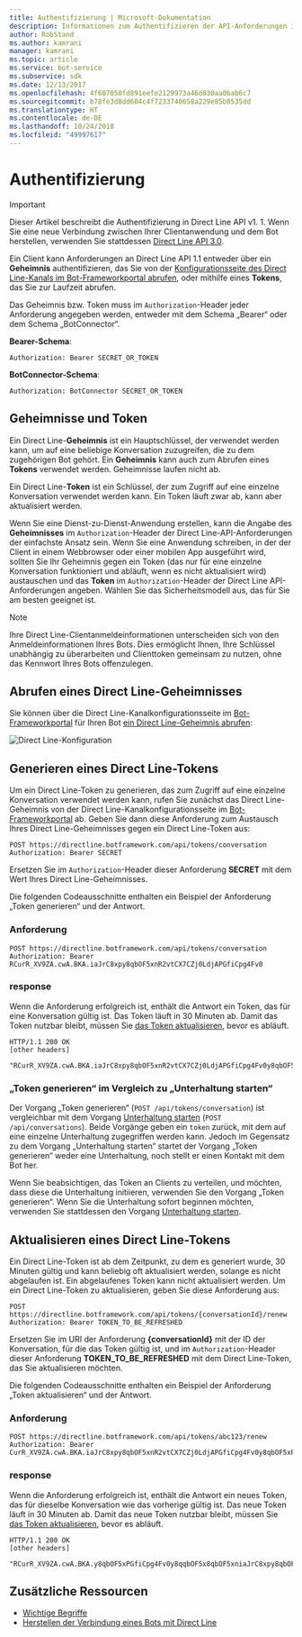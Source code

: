 ```yaml
---
title: Authentifizierung | Microsoft-Dokumentation
description: Informationen zum Authentifizieren der API-Anforderungen in Direct Line API v1. 1.
author: RobStand
ms.author: kamrani
manager: kamrani
ms.topic: article
ms.service: bot-service
ms.subservice: sdk
ms.date: 12/13/2017
ms.openlocfilehash: 4f607050fd891eefe2129973a46d830aa0bab6c7
ms.sourcegitcommit: b78fe3d8dd604c4f7233740658a229e85b8535dd
ms.translationtype: HT
ms.contentlocale: de-DE
ms.lasthandoff: 10/24/2018
ms.locfileid: "49997617"
---
```

# <a name="authentication"></a>Authentifizierung

> [!IMPORTANT]
> Dieser Artikel beschreibt die Authentifizierung in Direct Line API v1. 1. Wenn Sie eine neue Verbindung zwischen Ihrer Clientanwendung und dem Bot herstellen, verwenden Sie stattdessen [Direct Line API 3.0](bot-framework-rest-direct-line-3-0-authentication.md).

Ein Client kann Anforderungen an Direct Line API 1.1 entweder über ein **Geheimnis** authentifizieren, das Sie von der [Konfigurationsseite des Direct Line-Kanals im Bot-Frameworkportal abrufen](../bot-service-channel-connect-directline.md), oder mithilfe eines **Tokens**, das Sie zur Laufzeit abrufen.

Das Geheimnis bzw. Token muss im `Authorization`-Header jeder Anforderung angegeben werden, entweder mit dem Schema „Bearer“ oder dem Schema „BotConnector“. 

**Bearer-Schema**:
```http
Authorization: Bearer SECRET_OR_TOKEN
```

**BotConnector-Schema**:
```http
Authorization: BotConnector SECRET_OR_TOKEN
```

## <a name="secrets-and-tokens"></a>Geheimnisse und Token

Ein Direct Line-**Geheimnis** ist ein Hauptschlüssel, der verwendet werden kann, um auf eine beliebige Konversation zuzugreifen, die zu dem zugehörigen Bot gehört. Ein **Geheimnis** kann auch zum Abrufen eines **Tokens** verwendet werden. Geheimnisse laufen nicht ab. 

Ein Direct Line-**Token** ist ein Schlüssel, der zum Zugriff auf eine einzelne Konversation verwendet werden kann. Ein Token läuft zwar ab, kann aber aktualisiert werden. 

Wenn Sie eine Dienst-zu-Dienst-Anwendung erstellen, kann die Angabe des **Geheimnisses** im `Authorization`-Header der Direct Line-API-Anforderungen der einfachste Ansatz sein. Wenn Sie eine Anwendung schreiben, in der der Client in einem Webbrowser oder einer mobilen App ausgeführt wird, sollten Sie Ihr Geheimnis gegen ein Token (das nur für eine einzelne Konversation funktioniert und abläuft, wenn es nicht aktualisiert wird) austauschen und das **Token** im `Authorization`-Header der Direct Line API-Anforderungen angeben. Wählen Sie das Sicherheitsmodell aus, das für Sie am besten geeignet ist.

> [!NOTE]
> Ihre Direct Line-Clientanmeldeinformationen unterscheiden sich von den Anmeldeinformationen Ihres Bots. Dies ermöglicht Ihnen, Ihre Schlüssel unabhängig zu überarbeiten und Clienttoken gemeinsam zu nutzen, ohne das Kennwort Ihres Bots offenzulegen. 

## <a name="get-a-direct-line-secret"></a>Abrufen eines Direct Line-Geheimnisses

Sie können über die Direct Line-Kanalkonfigurationsseite im <a href="https://dev.botframework.com/" target="_blank">Bot-Frameworkportal</a> für Ihren Bot [ein Direct Line-Geheimnis abrufen](../bot-service-channel-connect-directline.md):

![Direct Line-Konfiguration](../media/direct-line-configure.png)

## <a id="generate-token"></a> Generieren eines Direct Line-Tokens

Um ein Direct Line-Token zu generieren, das zum Zugriff auf eine einzelne Konversation verwendet werden kann, rufen Sie zunächst das Direct Line-Geheimnis von der Direct Line-Kanalkonfigurationsseite im <a href="https://dev.botframework.com/" target="_blank">Bot-Frameworkportal</a> ab. Geben Sie dann diese Anforderung zum Austausch Ihres Direct Line-Geheimnisses gegen ein Direct Line-Token aus:

```http
POST https://directline.botframework.com/api/tokens/conversation
Authorization: Bearer SECRET
```

Ersetzen Sie im `Authorization`-Header dieser Anforderung **SECRET** mit dem Wert Ihres Direct Line-Geheimnisses.

Die folgenden Codeausschnitte enthalten ein Beispiel der Anforderung „Token generieren“ und der Antwort.

### <a name="request"></a>Anforderung

```http
POST https://directline.botframework.com/api/tokens/conversation
Authorization: Bearer RCurR_XV9ZA.cwA.BKA.iaJrC8xpy8qbOF5xnR2vtCX7CZj0LdjAPGfiCpg4Fv0
```

### <a name="response"></a>response

Wenn die Anforderung erfolgreich ist, enthält die Antwort ein Token, das für eine Konversation gültig ist. Das Token läuft in 30 Minuten ab. Damit das Token nutzbar bleibt, müssen Sie [das Token aktualisieren](#refresh-token), bevor es abläuft.

```http
HTTP/1.1 200 OK
[other headers]

"RCurR_XV9ZA.cwA.BKA.iaJrC8xpy8qbOF5xnR2vtCX7CZj0LdjAPGfiCpg4Fv0y8qbOF5xPGfiCpg4Fv0y8qqbOF5x8qbOF5xn"
```

### <a name="generate-token-versus-start-conversation"></a>„Token generieren“ im Vergleich zu „Unterhaltung starten“

Der Vorgang „Token generieren“ (`POST /api/tokens/conversation`) ist vergleichbar mit dem Vorgang [Unterhaltung starten](bot-framework-rest-direct-line-1-1-start-conversation.md) (`POST /api/conversations`). Beide Vorgänge geben ein `token` zurück, mit dem auf eine einzelne Unterhaltung zugegriffen werden kann. Jedoch im Gegensatz zu dem Vorgang „Unterhaltung starten“ startet der Vorgang „Token generieren“ weder eine Unterhaltung, noch stellt er einen Kontakt mit dem Bot her. 

Wenn Sie beabsichtigen, das Token an Clients zu verteilen, und möchten, dass diese die Unterhaltung initiieren, verwenden Sie den Vorgang „Token generieren“. Wenn Sie die Unterhaltung sofort beginnen möchten, verwenden Sie stattdessen den Vorgang [Unterhaltung starten](bot-framework-rest-direct-line-1-1-start-conversation.md).

## <a id="refresh-token"></a> Aktualisieren eines Direct Line-Tokens

Ein Direct Line-Token ist ab dem Zeitpunkt, zu dem es generiert wurde, 30 Minuten gültig und kann beliebig oft aktualisiert werden, solange es nicht abgelaufen ist. Ein abgelaufenes Token kann nicht aktualisiert werden. Um ein Direct Line-Token zu aktualisieren, geben Sie diese Anforderung aus:

```http
POST https://directline.botframework.com/api/tokens/{conversationId}/renew
Authorization: Bearer TOKEN_TO_BE_REFRESHED
```

Ersetzen Sie im URI der Anforderung **{conversationId}** mit der ID der Konversation, für die das Token gültig ist, und im `Authorization`-Header dieser Anforderung **TOKEN_TO_BE_REFRESHED** mit dem Direct Line-Token, das Sie aktualisieren möchten.

Die folgenden Codeausschnitte enthalten ein Beispiel der Anforderung „Token aktualisieren“ und der Antwort.

### <a name="request"></a>Anforderung

```http
POST https://directline.botframework.com/api/tokens/abc123/renew
Authorization: Bearer CurR_XV9ZA.cwA.BKA.iaJrC8xpy8qbOF5xnR2vtCX7CZj0LdjAPGfiCpg4Fv0y8qbOF5xPGfiCpg4Fv0y8qqbOF5x8qbOF5xn
```

### <a name="response"></a>response

Wenn die Anforderung erfolgreich ist, enthält die Antwort ein neues Token, das für dieselbe Konversation wie das vorherige gültig ist. Das neue Token läuft in 30 Minuten ab. Damit das neue Token nutzbar bleibt, müssen Sie [das Token aktualisieren](#refresh-token), bevor es abläuft.

```http
HTTP/1.1 200 OK
[other headers]

"RCurR_XV9ZA.cwA.BKA.y8qbOF5xPGfiCpg4Fv0y8qqbOF5x8qbOF5xniaJrC8xpy8qbOF5xnR2vtCX7CZj0LdjAPGfiCpg4Fv0"
```

## <a name="additional-resources"></a>Zusätzliche Ressourcen

- [Wichtige Begriffe](bot-framework-rest-direct-line-1-1-concepts.md)
- [Herstellen der Verbindung eines Bots mit Direct Line](../bot-service-channel-connect-directline.md)